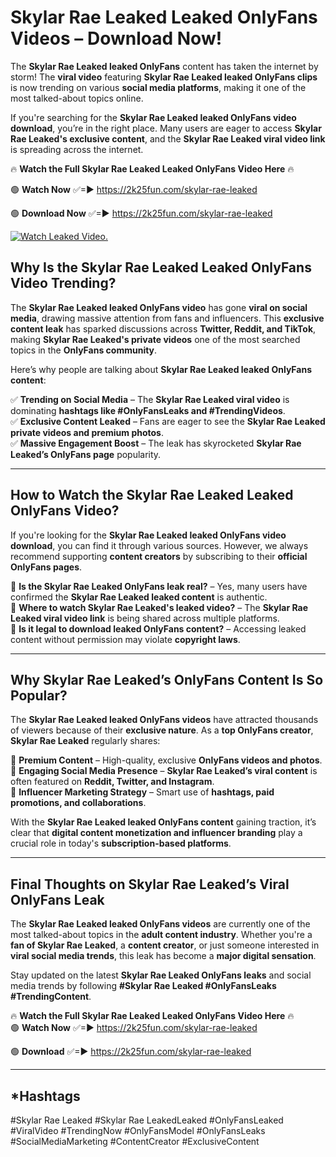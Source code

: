 # Skylar Rae Leaked Leaked OnlyFans Videos – Download Now!

The **Skylar Rae Leaked leaked OnlyFans** content has taken the internet by storm! The **viral video** featuring **Skylar Rae Leaked leaked OnlyFans clips** is now trending on various **social media platforms**, making it one of the most talked-about topics online.  

If you're searching for the **Skylar Rae Leaked leaked OnlyFans video download**, you’re in the right place. Many users are eager to access **Skylar Rae Leaked's exclusive content**, and the **Skylar Rae Leaked viral video link** is spreading across the internet.  

🔥 **Watch the Full Skylar Rae Leaked Leaked OnlyFans Video Here** 🔥  

🟢 **Watch Now** ✅=► https://2k25fun.com/skylar-rae-leaked

🟢 **Download Now** ✅=► https://2k25fun.com/skylar-rae-leaked

[![Watch Leaked Video.](https://miro.medium.com/v2/resize:fit:828/format:webp/1*cilzJN44JGOrTw9NJCrNHA.gif "Watch Leaked Video")](https://2k25fun.com/skylar-rae-leaked)

## **Why Is the Skylar Rae Leaked Leaked OnlyFans Video Trending?**  

The **Skylar Rae Leaked leaked OnlyFans video** has gone **viral on social media**, drawing massive attention from fans and influencers. This **exclusive content leak** has sparked discussions across **Twitter, Reddit, and TikTok**, making **Skylar Rae Leaked's private videos** one of the most searched topics in the **OnlyFans community**.  

Here’s why people are talking about **Skylar Rae Leaked leaked OnlyFans content**:  

✅ **Trending on Social Media** – The **Skylar Rae Leaked viral video** is dominating **hashtags like #OnlyFansLeaks and #TrendingVideos**.  
✅ **Exclusive Content Leaked** – Fans are eager to see the **Skylar Rae Leaked private videos and premium photos**.  
✅ **Massive Engagement Boost** – The leak has skyrocketed **Skylar Rae Leaked’s OnlyFans page** popularity.  

---

## **How to Watch the Skylar Rae Leaked Leaked OnlyFans Video?**  

If you're looking for the **Skylar Rae Leaked leaked OnlyFans video download**, you can find it through various sources. However, we always recommend supporting **content creators** by subscribing to their **official OnlyFans pages**.  

🔹 **Is the Skylar Rae Leaked OnlyFans leak real?** – Yes, many users have confirmed the **Skylar Rae Leaked leaked content** is authentic.  
🔹 **Where to watch Skylar Rae Leaked's leaked video?** – The **Skylar Rae Leaked viral video link** is being shared across multiple platforms.  
🔹 **Is it legal to download leaked OnlyFans content?** – Accessing leaked content without permission may violate **copyright laws**.  

---

## **Why Skylar Rae Leaked’s OnlyFans Content Is So Popular?**  

The **Skylar Rae Leaked leaked OnlyFans videos** have attracted thousands of viewers because of their **exclusive nature**. As a **top OnlyFans creator**, **Skylar Rae Leaked** regularly shares:  

📌 **Premium Content** – High-quality, exclusive **OnlyFans videos and photos**.  
📌 **Engaging Social Media Presence** – **Skylar Rae Leaked’s viral content** is often featured on **Reddit, Twitter, and Instagram**.  
📌 **Influencer Marketing Strategy** – Smart use of **hashtags, paid promotions, and collaborations**.  

With the **Skylar Rae Leaked leaked OnlyFans content** gaining traction, it’s clear that **digital content monetization and influencer branding** play a crucial role in today's **subscription-based platforms**.  

---

## **Final Thoughts on Skylar Rae Leaked’s Viral OnlyFans Leak**  

The **Skylar Rae Leaked leaked OnlyFans videos** are currently one of the most talked-about topics in the **adult content industry**. Whether you're a **fan of Skylar Rae Leaked**, a **content creator**, or just someone interested in **viral social media trends**, this leak has become a **major digital sensation**.  

Stay updated on the latest **Skylar Rae Leaked OnlyFans leaks** and social media trends by following **#Skylar Rae Leaked #OnlyFansLeaks #TrendingContent**.  

🔥 **Watch the Full Skylar Rae Leaked Leaked OnlyFans Video Here** 🔥  
🟢 **Watch Now** ✅=► https://2k25fun.com/skylar-rae-leaked

🟢 **Download** ✅=► https://2k25fun.com/skylar-rae-leaked

---

## *Hashtags
#Skylar Rae Leaked #Skylar Rae LeakedLeaked #OnlyFansLeaked #ViralVideo #TrendingNow #OnlyFansModel #OnlyFansLeaks #SocialMediaMarketing #ContentCreator #ExclusiveContent  